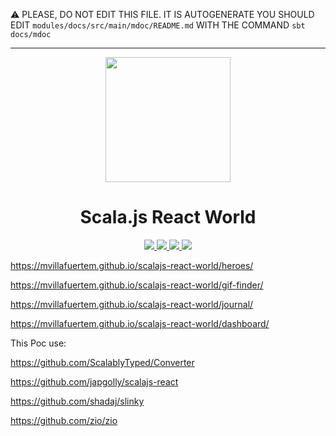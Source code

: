 :warning: PLEASE, DO NOT EDIT THIS FILE.
IT IS AUTOGENERATE YOU SHOULD EDIT `modules/docs/src/main/mdoc/README.md`
WITH THE COMMAND `sbt docs/mdoc`

---


<p align="center"><img width="200" src="https://raw.githubusercontent.com/mvillafuertem/scalajs-react-world/reactjs-icon.svg"/></p>
<h1 align="center">Scala.js React World</h1>
<p align="center">
  <a href="https://github.com/mvillafuertem/scalajs-react-world/actions?query=workflow%3A%22scalaci%22">
    <img src="https://github.com/mvillafuertem/scalajs-react-world/workflows/scalaci/badge.svg"/>
  </a>
  <a href="https://www.scala-js.org">
    <img src="https://img.shields.io/badge/scala.js-1.1.1-red.svg?logo=scala&logoColor=red"/>
  </a>
  <a href="https://www.oracle.com/technetwork/java/javase/11all-relnotes-5013287.html">
    <img src="https://img.shields.io/badge/jdk-11.0.8-orange.svg?logo=java&logoColor=white"/>
  </a>
  <a href="https://github.com/sbt/sbt/releases">
    <img src="https://img.shields.io/badge/sbt-1.3.13-blue.svg?logo=sbt"/>
  </a>
</p>

https://mvillafuertem.github.io/scalajs-react-world/heroes/

https://mvillafuertem.github.io/scalajs-react-world/gif-finder/

https://mvillafuertem.github.io/scalajs-react-world/journal/

https://mvillafuertem.github.io/scalajs-react-world/dashboard/

This Poc use:

https://github.com/ScalablyTyped/Converter

https://github.com/japgolly/scalajs-react

https://github.com/shadaj/slinky

https://github.com/zio/zio

